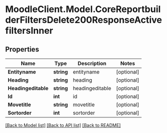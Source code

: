 # MoodleClient.Model.CoreReportbuilderFiltersDelete200ResponseActivefiltersInner

## Properties

Name | Type | Description | Notes
------------ | ------------- | ------------- | -------------
**Entityname** | **string** | entityname | [optional] 
**Heading** | **string** | heading | [optional] 
**Headingeditable** | **string** | headingeditable | [optional] 
**Id** | **int** | id | [optional] 
**Movetitle** | **string** | movetitle | [optional] 
**Sortorder** | **int** | sortorder | [optional] 

[[Back to Model list]](../README.md#documentation-for-models) [[Back to API list]](../README.md#documentation-for-api-endpoints) [[Back to README]](../README.md)

